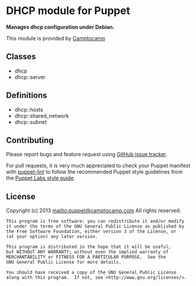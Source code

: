 # DHCP module for Puppet

**Manages dhcp configuration under Debian.**

This module is provided by [Camptocamp](http://www.camptocamp.com/)

## Classes

* dhcp
* dhcp::server

## Definitions

* dhcp::hosts
* dhcp::shared\_network
* dhcp::subnet

## Contributing

Please report bugs and feature request using [GitHub issue
tracker](https://github.com/camptocamp/puppet-dhcp/issues).

For pull requests, it is very much appreciated to check your Puppet manifest
with [puppet-lint](https://github.com/camptocamp/puppet-dhcp/issues) to follow the recommended Puppet style guidelines from the
[Puppet Labs style guide](http://docs.puppetlabs.com/guides/style_guide.html).

## License

Copyright (c) 2013 <mailto:puppet@camptocamp.com> All rights reserved.

    This program is free software: you can redistribute it and/or modify
    it under the terms of the GNU General Public License as published by
    the Free Software Foundation, either version 3 of the License, or
    (at your option) any later version.
    
    This program is distributed in the hope that it will be useful,
    but WITHOUT ANY WARRANTY; without even the implied warranty of
    MERCHANTABILITY or FITNESS FOR A PARTICULAR PURPOSE.  See the
    GNU General Public License for more details.
    
    You should have received a copy of the GNU General Public License
    along with this program.  If not, see <http://www.gnu.org/licenses/>.

